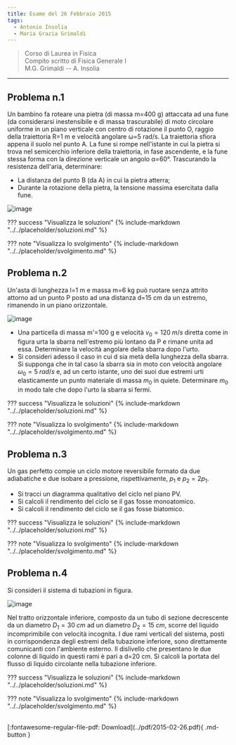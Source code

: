 ```yaml
---
title: Esame del 26 Febbraio 2015
tags:
  - Antonio Insolia
  - Maria Grazia Grimaldi
---
```


>Corso di Laurea in Fisica <br>
Compito scritto di Fisica Generale I <br>
M.G. Grimaldi -- A. Insolia <br>

---

## Problema n.1
Un bambino fa roteare una pietra (di massa m=400 g) attaccata ad una fune (da considerarsi inestensibile e di massa trascurabile) di moto circolare uniforme in un piano verticale con centro di rotazione il punto O, raggio della traiettoria R=1 m e velocità angolare ω=5 rad/s. La traiettoria sfiora appena il suolo nel punto A. La fune si rompe nell'istante in cui la pietra si trova nel semicerchio inferiore della traiettoria, in fase ascendente, e la fune stessa forma con la direzione verticale un angolo α=60°. Trascurando la resistenza dell'aria, determinare:

- La distanza del punto B (da A) in cui la pietra atterra;
- Durante la rotazione della pietra, la tensione massima esercitata dalla fune.

![image](https://user-images.githubusercontent.com/77018886/153405894-686bf208-c7f1-4605-a079-bf917b3e4145.png)

??? success "Visualizza le soluzioni"
    {% include-markdown "../../placeholder/soluzioni.md" %}

??? note "Visualizza lo svolgimento"
    {% include-markdown "../../placeholder/svolgimento.md" %}

## Problema n.2
Un'asta di lunghezza l=1 m e massa m=6 kg può ruotare senza attrito attorno ad un punto P posto ad una distanza d=15 cm da un estremo, rimanendo in un piano orizzontale.

![image](https://user-images.githubusercontent.com/77018886/153405942-4047c0b7-3999-4392-b452-be7c57d3d0ca.png)

- Una particella di massa m'=100 g e velocità $v_0=120 \; m/s$ diretta come in figura urta la sbarra nell'estremo più lontano da P e rimane unita ad essa. Determinare la velocità angolare della sbarra dopo l'urto.
- Si consideri adesso il caso in cui d sia metà della lunghezza della sbarra. Si supponga che in tal caso la sbarra sia in moto con velocità angolare $ω_0=5 \; rad/s$ e, ad un certo istante, uno dei suoi due estremi urti elasticamente un punto materiale di massa $m_0$ in quiete. Determinare $m_0$ in modo tale che dopo l'urto la sbarra si fermi.

??? success "Visualizza le soluzioni"
    {% include-markdown "../../placeholder/soluzioni.md" %}

??? note "Visualizza lo svolgimento"
    {% include-markdown "../../placeholder/svolgimento.md" %}

## Problema n.3
Un gas perfetto compie un ciclo motore reversibile formato da due adiabatiche e due isobare a pressione, rispettivamente, $p_1$ e $p_2=2p_1$.

- Si tracci un diagramma qualitativo del ciclo nel piano PV.
- Si calcoli il rendimento del ciclo se il gas fosse monoatomico.
- Si calcoli il rendimento del ciclo se il gas fosse biatomico.

??? success "Visualizza le soluzioni"
    {% include-markdown "../../placeholder/soluzioni.md" %}

??? note "Visualizza lo svolgimento"
    {% include-markdown "../../placeholder/svolgimento.md" %}

## Problema n.4
Si consideri il sistema di tubazioni in figura.

![image](https://user-images.githubusercontent.com/77018886/153405988-2b3fb5fb-d8f5-4d49-8bd8-7f380fb726f4.png)

Nel tratto orizzontale inferiore, composto da un tubo di sezione decrescente da un diametro $D_1=30 \; cm$ ad un diametro $D_2=15 \; cm$, scorre del liquido incomprimibile con velocità incognita. I due rami verticali del sistema, posti in corrispondenza degli estremi della tubazione inferiore, sono direttamente comunicanti con l'ambiente esterno. Il dislivello che presentano le due colonne di liquido in questi rami è pari a d=20 cm. Si calcoli la portata del flusso di liquido circolante nella tubazione inferiore.

??? success "Visualizza le soluzioni"
    {% include-markdown "../../placeholder/soluzioni.md" %}

??? note "Visualizza lo svolgimento"
    {% include-markdown "../../placeholder/svolgimento.md" %}

<br>
[:fontawesome-regular-file-pdf: Download](../pdf/2015-02-26.pdf){ .md-button }
